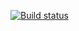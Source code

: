 [![Build status](https://ci.appveyor.com/api/projects/status/oct1h1vwd7x1c1ay?svg=true)](https://ci.appveyor.com/project/GanDi09/selenide)
